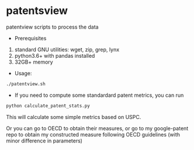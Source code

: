 # patentsview
patentview scripts to process the data

* Prerequisites
1. standard GNU utilities: wget, zip, grep, lynx
2. python3.6+ with pandas installed
3. 32GB+ memory

* Usage:
```bash
./patentview.sh
```
* If you need to compute some standardard patent metrics, you can run
```bash
python calculate_patent_stats.py
```
This will calculate some simple metrics based on USPC.

Or you can go to OECD to obtain their measures, or go to my google-patent repo to obtain my constructed measure following OECD guidelines (with minor difference in parameters)
